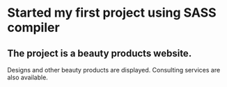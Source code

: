 # Started my first project using SASS compiler
## The project is a beauty products website.
Designs and other beauty products are displayed. Consulting services are also available.